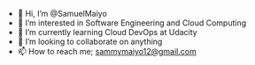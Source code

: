 - 👋 Hi, I’m @SamuelMaiyo
- 👀 I’m interested in Software Engineering and Cloud Computing
- 🌱 I’m currently learning Cloud DevOps at Udacity
- 💞️ I’m looking to collaborate on anything
- 📫 How to reach me; sammymaiyo12@gmail.com

<!---
SamuelMaiyo/SamuelMaiyo is a ✨ special ✨ repository because its `README.md` (this file) appears on your GitHub profile.
You can click the Preview link to take a look at your changes.
--->

